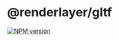 # @renderlayer/gltf

[![NPM version][npm-badge]][npm-url]

[npm-badge]: https://img.shields.io/npm/v/@renderlayer/gltf
[npm-url]: https://www.npmjs.com/package/@renderlayer/gltf
